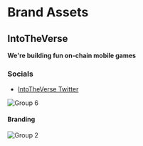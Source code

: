 # Brand Assets

## IntoTheVerse 

**We're building fun on-chain mobile games**
### Socials
- [IntoTheVerse Twitter](https://x.com/IntoTheVerse_) 

![Group 6](https://github.com/IntoTheVerse/branding/assets/43913734/0cd104dd-df5e-47df-a4eb-bdc3002c0fd1)
#### Branding
![Group 2](https://github.com/IntoTheVerse/branding/assets/43913734/5a0cbf5f-302b-4ef4-a547-9e3562cfed34)











